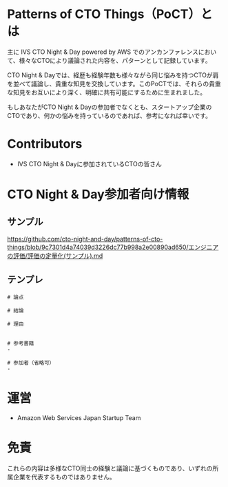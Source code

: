 # Patterns of CTO Things（PoCT）とは

主に IVS CTO Night & Day powered by AWS でのアンカンファレンスにおいて、様々なCTOにより議論された内容を、パターンとして記録しています。

CTO Night & Dayでは、経歴も経験年数も様々ながら同じ悩みを持つCTOが肩を並べて議論し、貴重な知見を交換しています。このPoCTでは、それらの貴重な知見をお互いにより深く、明確に共有可能にするために生まれました。

もしあなたがCTO Night & Dayの参加者でなくとも、スタートアップ企業のCTOであり、何かの悩みを持っているのであれば、参考になれば幸いです。

# Contributors

- IVS CTO Night & Dayに参加されているCTOの皆さん

# CTO Night & Day参加者向け情報

## サンプル

https://github.com/cto-night-and-day/patterns-of-cto-things/blob/9c7301d4a74039d3226dc77b998a2e00890ad650/エンジニアの評価/評価の定量化(サンプル).md

## テンプレ

```
# 論点

# 結論

# 理由


# 参考書籍
- 

# 参加者（省略可）
- 
```

# 運営

- Amazon Web Services Japan Startup Team

# 免責

これらの内容は多様なCTO同士の経験と議論に基づくものであり、いずれの所属企業を代表するものではありません。
